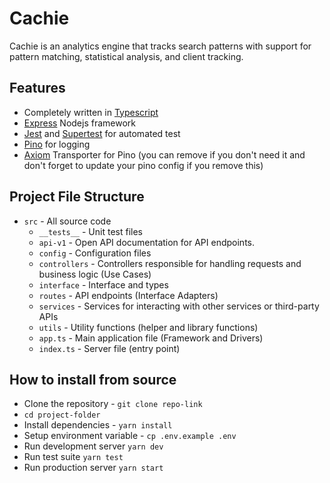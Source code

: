# Cachie

Cachie is an analytics engine that tracks search patterns with support for pattern matching, statistical analysis, and client tracking.

## Features
- Completely written in [Typescript](https://typescriptlang.org/)
- [Express](https://expressjs.com/) Nodejs framework
- [Jest](https://jestjs.io) and [Supertest](https://www.npmjs.com/package/supertest) for automated test
- [Pino](https://getpino.io/) for logging
- [Axiom](https://axiom.co/) Transporter for Pino (you can remove if you don't need it and don't forget to update your pino config if you remove this)

## Project File Structure
- `src` - All source code
  - `__tests__` - Unit test files
  - `api-v1` - Open API documentation for API endpoints.
  - `config` - Configuration files
  - `controllers` - Controllers responsible for handling requests and business logic (Use Cases)
  - `interface` - Interface and types
  - `routes` - API endpoints (Interface Adapters)
  - `services` - Services for interacting with other services or third-party APIs
  - `utils` - Utility functions (helper and library functions)
  - `app.ts` - Main application file (Framework and Drivers)
  - `index.ts` - Server file (entry point)

## How to install from source
- Clone the repository - `git clone repo-link`
- `cd project-folder`
- Install dependencies - `yarn install`
- Setup environment variable - `cp .env.example .env`
- Run development server `yarn dev`
- Run test suite `yarn test`
- Run production server `yarn start`
